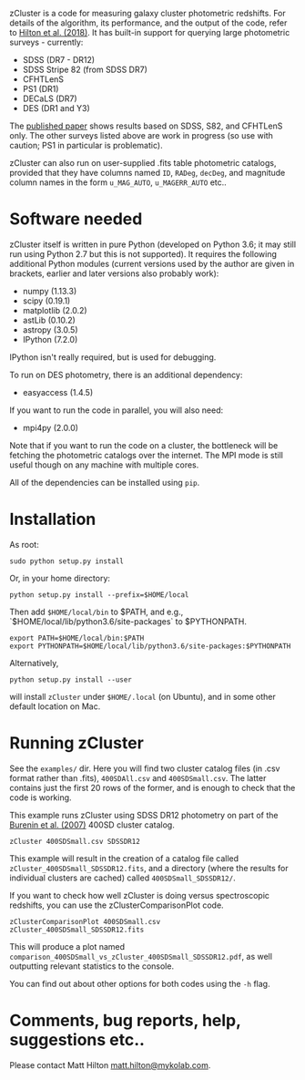 zCluster is a code for measuring galaxy cluster photometric redshifts. For details of the algorithm, its
performance, and the output of the code, refer to [Hilton et al. (2018)](http://adsabs.harvard.edu/abs/2017arXiv170905600H).
It has built-in support for querying large photometric surveys - currently:
    
* SDSS (DR7 - DR12)
* SDSS Stripe 82 (from SDSS DR7)
* CFHTLenS
* PS1 (DR1)
* DECaLS (DR7)
* DES (DR1 and Y3)

The [published paper](http://adsabs.harvard.edu/abs/2017arXiv170905600H) shows results based on SDSS, S82, 
and CFHTLenS only. The other surveys listed above are work in progress (so use with caution; PS1 in 
particular is problematic).

zCluster can also run on user-supplied .fits table photometric catalogs, provided that they have columns
named `ID`, `RADeg`, `decDeg`, and magnitude column names in the form `u_MAG_AUTO`, `u_MAGERR_AUTO` etc..

# Software needed

zCluster itself is written in pure Python (developed on Python 3.6; it may still run using Python 2.7 but 
this is not supported). It requires the following additional Python modules (current versions used by the 
author are given in brackets, earlier and later versions also probably work):

* numpy (1.13.3)
* scipy (0.19.1)
* matplotlib (2.0.2)
* astLib (0.10.2)
* astropy (3.0.5)
* IPython (7.2.0)

IPython isn't really required, but is used for debugging.

To run on DES photometry, there is an additional dependency:

* easyaccess (1.4.5)

If you want to run the code in parallel, you will also need:
    
* mpi4py (2.0.0)

Note that if you want to run the code on a cluster, the bottleneck will be fetching the photometric catalogs
over the internet. The MPI mode is still useful though on any machine with multiple cores.

All of the dependencies can be installed using `pip`.

# Installation

As root:
    
```
sudo python setup.py install
```

Or, in your home directory:
    
```
python setup.py install --prefix=$HOME/local
```

Then add `$HOME/local/bin` to $PATH, and e.g., `$HOME/local/lib/python3.6/site-packages` to $PYTHONPATH.

```
export PATH=$HOME/local/bin:$PATH    
export PYTHONPATH=$HOME/local/lib/python3.6/site-packages:$PYTHONPATH
```

Alternatively, 

```
python setup.py install --user
```

will install `zCluster` under `$HOME/.local` (on Ubuntu), and in some other default location on Mac.

# Running zCluster

See the `examples/` dir. Here you will find two cluster catalog files (in .csv format rather than .fits),
`400SDAll.csv` and `400SDSmall.csv`. The latter contains just the first 20 rows of the former, and is enough
to check that the code is working.

This example runs zCluster using SDSS DR12 photometry on part of the [Burenin et al. (2007)](http://adsabs.harvard.edu/abs/2007ApJS..172..561B) 400SD cluster catalog.

`zCluster 400SDSmall.csv SDSSDR12`

This example will result in the creation of a catalog file called `zCluster_400SDSmall_SDSSDR12.fits`,
and a directory (where the results for individual clusters are cached) called `400SDSmall_SDSSDR12/`.

If you want to check how well zCluster is doing versus spectroscopic redshifts, you can use the
zClusterComparisonPlot code.

`zClusterComparisonPlot 400SDSmall.csv zCluster_400SDSmall_SDSSDR12.fits`

This will produce a plot named `comparison_400SDSmall_vs_zCluster_400SDSmall_SDSSDR12.pdf`, as well
outputting relevant statistics to the console.

You can find out about other options for both codes using the `-h` flag.

# Comments, bug reports, help, suggestions etc..

Please contact Matt Hilton <matt.hilton@mykolab.com>.

